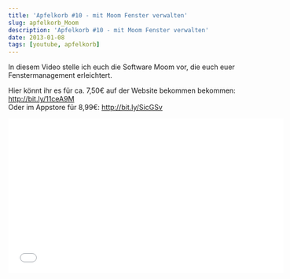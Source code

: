 ```yaml
---
title: 'Apfelkorb #10 - mit Moom Fenster verwalten'
slug: apfelkorb_Moom
description: 'Apfelkorb #10 - mit Moom Fenster verwalten'
date: 2013-01-08
tags: [youtube, apfelkorb]
---
```


In diesem Video stelle ich euch die Software Moom vor, die euch euer Fenstermanagement erleichtert.

Hier könnt ihr es für ca. 7,50€ auf der Website bekommen bekommen: <http://bit.ly/11ceA9M> <br>
Oder im Appstore für 8,99€: <http://bit.ly/SicGSv>

<iframe width="560" height="315" src="//www.youtube.com/embed/Asi5wr_FerI" frameborder="0"> </iframe>